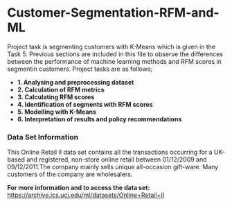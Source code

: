 # Customer-Segmentation-RFM-and-ML

Project task is segmenting customers with K-Means which is given in the Task 5. Previous sections are included in this file to observe the differences between the performance of machine learning methods and RFM scores in segmentin customers. Project tasks are as follows;

- **1. Analysing and preprocessing dataset**
- **2. Calculation of RFM metrics**
- **3. Calculating RFM scores**
- **4. Identification of segments with RFM scores**
- **5. Modelling with K-Means**
- **6. Interpretation of results and policy recommendations**

### Data Set Information

This Online Retail II data set contains all the transactions occurring for a UK-based and registered, non-store online retail between 01/12/2009 and 09/12/2011.The company mainly sells unique all-occasion gift-ware. Many customers of the company are wholesalers.

**For more information and to access the data set:** https://archive.ics.uci.edu/ml/datasets/Online+Retail+II
